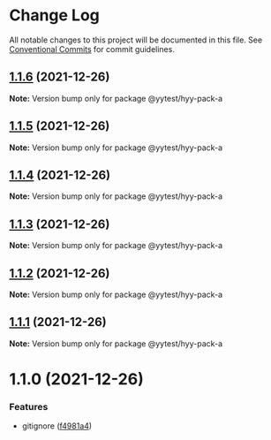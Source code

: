 # Change Log

All notable changes to this project will be documented in this file.
See [Conventional Commits](https://conventionalcommits.org) for commit guidelines.

## [1.1.6](https://github.com/hyy1115/lerna-test/compare/@yytest/hyy-pack-a@1.1.5...@yytest/hyy-pack-a@1.1.6) (2021-12-26)

**Note:** Version bump only for package @yytest/hyy-pack-a





## [1.1.5](https://github.com/hyy1115/lerna-test/compare/@yytest/hyy-pack-a@1.1.4...@yytest/hyy-pack-a@1.1.5) (2021-12-26)

**Note:** Version bump only for package @yytest/hyy-pack-a





## [1.1.4](https://github.com/hyy1115/lerna-test/compare/@yytest/hyy-pack-a@1.1.3...@yytest/hyy-pack-a@1.1.4) (2021-12-26)

**Note:** Version bump only for package @yytest/hyy-pack-a





## [1.1.3](https://github.com/hyy1115/lerna-test/compare/@yytest/hyy-pack-a@1.1.2...@yytest/hyy-pack-a@1.1.3) (2021-12-26)

**Note:** Version bump only for package @yytest/hyy-pack-a





## [1.1.2](https://github.com/hyy1115/lerna-test/compare/@yytest/hyy-pack-a@1.1.1...@yytest/hyy-pack-a@1.1.2) (2021-12-26)

**Note:** Version bump only for package @yytest/hyy-pack-a





## [1.1.1](https://github.com/hyy1115/lerna-test/compare/@yytest/hyy-pack-a@1.1.0...@yytest/hyy-pack-a@1.1.1) (2021-12-26)

**Note:** Version bump only for package @yytest/hyy-pack-a





# 1.1.0 (2021-12-26)


### Features

* gitignore ([f4981a4](https://github.com/hyy1115/lerna-test/commit/f4981a46bb640fbd6f3e6dd7d6b2d93adc59a33c))
